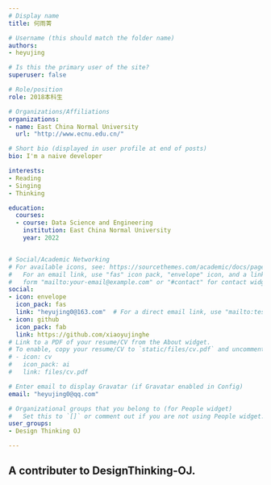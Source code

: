 ```yaml
---
# Display name
title: 何雨菁

# Username (this should match the folder name)
authors:
- heyujing

# Is this the primary user of the site?
superuser: false

# Role/position
role: 2018本科生

# Organizations/Affiliations
organizations:
- name: East China Normal University
  url: "http://www.ecnu.edu.cn/"

# Short bio (displayed in user profile at end of posts)
bio: I'm a naive developer

interests:
- Reading
- Singing
- Thinking

education:
  courses:
  - course: Data Science and Engineering
    institution: East China Normal University
    year: 2022


# Social/Academic Networking
# For available icons, see: https://sourcethemes.com/academic/docs/page-builder/#icons
#   For an email link, use "fas" icon pack, "envelope" icon, and a link in the
#   form "mailto:your-email@example.com" or "#contact" for contact widget.
social:
- icon: envelope
  icon_pack: fas
  link: "heyujing0@163.com"  # For a direct email link, use "mailto:test@example.org".
- icon: github
  icon_pack: fab
  link: https://github.com/xiaoyujinghe
# Link to a PDF of your resume/CV from the About widget.
# To enable, copy your resume/CV to `static/files/cv.pdf` and uncomment the lines below.
# - icon: cv
#   icon_pack: ai
#   link: files/cv.pdf

# Enter email to display Gravatar (if Gravatar enabled in Config)
email: "heyujing0@qq.com"

# Organizational groups that you belong to (for People widget)
#   Set this to `[]` or comment out if you are not using People widget.
user_groups:
- Design Thinking OJ

---
```


## A contributer to DesignThinking-OJ.
